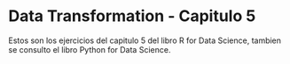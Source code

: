 # Data Transformation - Capitulo 5

Estos son los ejercicios del capitulo 5 del libro R for Data Science, tambien se consulto el libro Python for Data Science.
